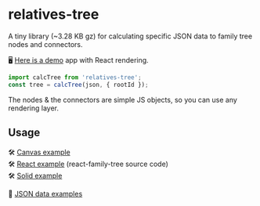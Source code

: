 # relatives-tree

A tiny library (~3.28 KB gz) for calculating specific JSON data to family tree nodes and connectors.

🖥 [Here is a demo](https://sanichkotikov.github.io/react-family-tree-example/) app with React rendering.

```js
import calcTree from 'relatives-tree';
const tree = calcTree(json, { rootId });
```

The nodes & the connectors are simple JS objects, so you can use any rendering layer.

## Usage

🛠 [Canvas example](/docs)  
🛠️ [React example](https://github.com/SanichKotikov/react-family-tree) (react-family-tree source code)   
🛠️ [Solid example](https://github.com/SanichKotikov/solid-family-tree-example)

📝 [JSON data examples](/samples)
